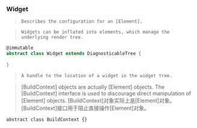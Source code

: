 



### Widget



> `Describes the configuration for an [Element].`

> `Widgets can be inflated into elements, which manage the underlying render tree.`

> 

```dart
@immutable
abstract class Widget extends DiagnosticableTree {
    
}
```





> ```
> A handle to the location of a widget in the widget tree. 
> ```

> 

> [BuildContext] objects are actually [Element] objects. The [BuildContext] interface is used to discourage direct manipulation of [Element] objects.
> [BuildContext]对象实际上是[Element]对象。 [BuildContext]接口用于阻止直接操作[Element]对象。

```dar
abstract class BuildContext {}
```

